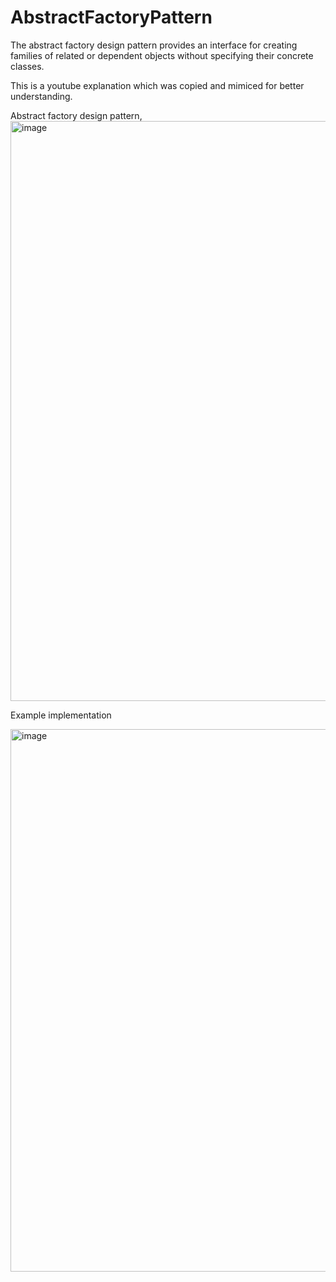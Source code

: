 # AbstractFactoryPattern

The abstract factory design pattern provides an interface for creating families of related or dependent objects without specifying their concrete classes.

This is a youtube explanation which was copied and mimiced for better understanding.

Abstract factory design pattern,
<img width="928" alt="image" src="https://github.com/koshala123/AbstractFactoryPattern/assets/51772480/fa76db09-3fb0-4624-9286-a2794b2da352">

Example implementation

<img width="868" alt="image" src="https://github.com/koshala123/AbstractFactoryPattern/assets/51772480/b90c464a-6e45-41df-b29b-e74a85a4cc51">


